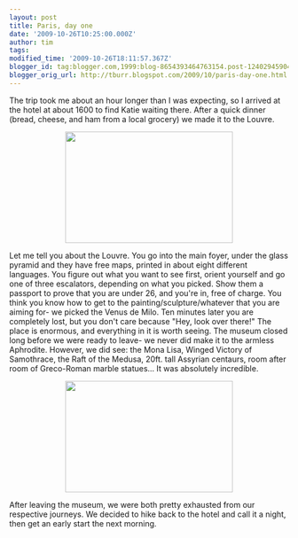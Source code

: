 ```yaml
---
layout: post
title: Paris, day one
date: '2009-10-26T10:25:00.000Z'
author: tim
tags: 
modified_time: '2009-10-26T18:11:57.367Z'
blogger_id: tag:blogger.com,1999:blog-8654393464763154.post-1240294590448207585
blogger_orig_url: http://tburr.blogspot.com/2009/10/paris-day-one.html
---
```


The trip took me about an hour longer than I was expecting, so I arrived at the hotel at about 1600 to find Katie waiting there. After a quick dinner (bread, cheese, and ham from a local grocery) we made it to the Louvre. 

<a href="http://photos-c.ak.fbcdn.net/hphotos-ak-snc1/hs252.snc1/9920_171111041086_524306086_3410310_7207655_n.jpg"><img style="display:block; margin:0px auto 10px; text-align:center;cursor:pointer; cursor:hand;width: 302px; height: 201px;" src="http://photos-c.ak.fbcdn.net/hphotos-ak-snc1/hs252.snc1/9920_171111041086_524306086_3410310_7207655_n.jpg" border="0" alt="" /></a>

Let me tell you about the Louvre. You go into the main foyer, under the glass pyramid and they have free maps, printed in about eight different languages. You figure out what you want to see first, orient yourself and go one of three escalators, depending on what you picked. Show them a passport to prove that you are under 26, and you're in, free of charge. You think you know how to get to the painting/sculpture/whatever that you are aiming for- we picked the Venus de Milo. Ten minutes later you are completely lost, but you don't care because "Hey, look over there!" The place is enormous, and everything in it is worth seeing. The museum closed long before we were ready to leave- we never did make it to the armless Aphrodite. However, we did see: the Mona Lisa, Winged Victory of Samothrace, the Raft of the Medusa, 20ft. tall Assyrian centaurs, room after room of Greco-Roman marble statues... It was absolutely incredible. 

<a href="http://photos-a.ak.fbcdn.net/hphotos-ak-snc1/hs252.snc1/9920_171111121086_524306086_3410324_4557935_n.jpg"><img style="display:block; margin:0px auto 10px; text-align:center;cursor:pointer; cursor:hand;width: 302px; height: 201px;" src="http://photos-a.ak.fbcdn.net/hphotos-ak-snc1/hs252.snc1/9920_171111121086_524306086_3410324_4557935_n.jpg" border="0" alt="" /></a>

After leaving the museum, we were both pretty exhausted from our respective journeys. We decided to hike back to the hotel and call it a night, then get an early start the next morning.